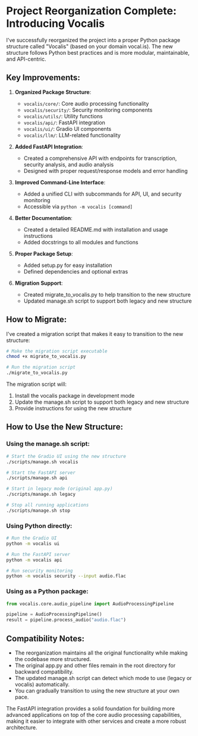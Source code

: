 # Project Reorganization Complete: Introducing Vocalis

I've successfully reorganized the project into a proper Python package structure called "Vocalis" (based on your domain vocal.is). The new structure follows Python best practices and is more modular, maintainable, and API-centric.

## Key Improvements:

1. **Organized Package Structure**:
   - `vocalis/core/`: Core audio processing functionality
   - `vocalis/security/`: Security monitoring components
   - `vocalis/utils/`: Utility functions
   - `vocalis/api/`: FastAPI integration
   - `vocalis/ui/`: Gradio UI components
   - `vocalis/llm/`: LLM-related functionality

2. **Added FastAPI Integration**:
   - Created a comprehensive API with endpoints for transcription, security analysis, and audio analysis
   - Designed with proper request/response models and error handling

3. **Improved Command-Line Interface**:
   - Added a unified CLI with subcommands for API, UI, and security monitoring
   - Accessible via `python -m vocalis [command]`

4. **Better Documentation**:
   - Created a detailed README.md with installation and usage instructions
   - Added docstrings to all modules and functions

5. **Proper Package Setup**:
   - Added setup.py for easy installation
   - Defined dependencies and optional extras

6. **Migration Support**:
   - Created migrate_to_vocalis.py to help transition to the new structure
   - Updated manage.sh script to support both legacy and new structure

## How to Migrate:

I've created a migration script that makes it easy to transition to the new structure:

```bash
# Make the migration script executable
chmod +x migrate_to_vocalis.py

# Run the migration script
./migrate_to_vocalis.py
```

The migration script will:
1. Install the vocalis package in development mode
2. Update the manage.sh script to support both legacy and new structure
3. Provide instructions for using the new structure

## How to Use the New Structure:

### Using the manage.sh script:

```bash
# Start the Gradio UI using the new structure
./scripts/manage.sh vocalis

# Start the FastAPI server
./scripts/manage.sh api

# Start in legacy mode (original app.py)
./scripts/manage.sh legacy

# Stop all running applications
./scripts/manage.sh stop
```

### Using Python directly:

```bash
# Run the Gradio UI
python -m vocalis ui

# Run the FastAPI server
python -m vocalis api

# Run security monitoring
python -m vocalis security --input audio.flac
```

### Using as a Python package:

```python
from vocalis.core.audio_pipeline import AudioProcessingPipeline

pipeline = AudioProcessingPipeline()
result = pipeline.process_audio("audio.flac")
```

## Compatibility Notes:

- The reorganization maintains all the original functionality while making the codebase more structured.
- The original app.py and other files remain in the root directory for backward compatibility.
- The updated manage.sh script can detect which mode to use (legacy or vocalis) automatically.
- You can gradually transition to using the new structure at your own pace.

The FastAPI integration provides a solid foundation for building more advanced applications on top of the core audio processing capabilities, making it easier to integrate with other services and create a more robust architecture.
